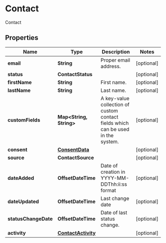 

# Contact

Contact

## Properties

| Name | Type | Description | Notes |
|------------ | ------------- | ------------- | -------------|
|**email** | **String** | Proper email address. |  [optional] |
|**status** | **ContactStatus** |  |  [optional] |
|**firstName** | **String** | First name. |  [optional] |
|**lastName** | **String** | Last name. |  [optional] |
|**customFields** | **Map&lt;String, String&gt;** | A key-value collection of custom contact fields which can be used in the system. |  [optional] |
|**consent** | [**ConsentData**](ConsentData.md) |  |  [optional] |
|**source** | **ContactSource** |  |  [optional] |
|**dateAdded** | **OffsetDateTime** | Date of creation in YYYY-MM-DDThh:ii:ss format |  [optional] |
|**dateUpdated** | **OffsetDateTime** | Last change date |  [optional] |
|**statusChangeDate** | **OffsetDateTime** | Date of last status change. |  [optional] |
|**activity** | [**ContactActivity**](ContactActivity.md) |  |  [optional] |




